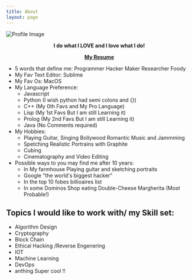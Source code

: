 ```yaml
---
title: About
layout: page
---
```

![Profile Image]({{site.url}}/{{site.aboutMePicture}})

<p><center><B>I do what I LOVE and I love what I do! </B></center></p>

[<center><b>My Resume</b></center>]({{site.resume-url}}) 
<p>
<ul>
    <li>5 words that define me: Programmer Hacker Maker Researcher Foody</li>
    <li>My Fav Text Editor: Sublime</li>
    <li>My Fav Os: MacOS</li>
    <li>My Language Preference: 
    	<ul>
    	    <li>Javascript</li>
    	    <li>Python (I wish python had semi colons and {})</li>
    	    <li>C++ (My 0th Favs and My Pro Language)</li>
    	    <li>Lisp (My 1st Favs But I am still Learning it)</li>
    	    <li>Prolog (My 2nd Favs But I am still Learning it)</li>
    	    <li>Java (No Comments required)</li>
    	</ul>
    </li>
    <li>My Hobbies:
    <ul>
        <li>Playing Guitar, Singing Bollywood Romantic Music and Jammming</li>
        <li>Spetching Realistic Portrains with Graphite</li>
        <li>Cubing</li>
        <li>Cinematography and Video Editing </li>
    </ul></li>
    <li>Possible ways to you may find me after 10 years:
    	<ul>
    	    <li> In My farmhouse Playing guitar and sketching portraits</li>
    	    <li> Google "the world's biggest hacker"</li>
    	    <li> In the top 10 fobes billioaires list</li>
    	    <li> In some Dominos Shop eating Double-Cheese Margherita (Most Probable!)</li>
    	</ul>
    </li>

</ul></p>

<h2>Topics I would like to work with/ my Skill set:</h2>

<ul class="skill-list">
	<li>Algorithm Design</li>
	<li>Cryptography</li>
	<li>Block Chain</li>
	<li>Ethical Hacking /Reverse Engenering</li>
	<li>IOT</li>
	<li>Machine Learning</li>
	<li>DevOps</li>
	<li>anthing Super cool !!</li>
</ul>


